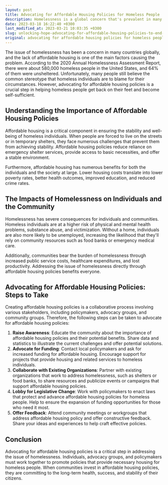 ```yaml
---
layout: post
title: Advocating for Affordable Housing Policies for Homeless People
description: Homelessness is a global concern that's prevalent in many countries, with the lack of affordable housing being a key factor contributing to the issue. The 2020 Annual Homelessness Assessment Report reveals that in the United States, close to 580,000 people were homeless, with a staggering 64% of them living without shelter. Unfortunately, stereotypes place the blame on homeless individuals for their situation, which is far from the truth. It's crucial to advocate for affordable housing policies as a practical solution that can help the homeless regain their footing, enabling them to become self-sufficient.
date: 2023-03-18 16:22:40 +0300
last_modified_at: 2023-03-21 10:03:35 +0300
slug: unlocking-hope-advocating-for-affordable-housing-policies-to-end-homelessness
original: advocating for affordable housing policies for homeless people
---
```

The issue of homelessness has been a concern in many countries globally, and the lack of affordable housing is one of the main factors causing the problem. According to the 2020 Annual Homelessness Assessment Report, there were about 580,000 homeless people in the United States, and 64% of them were unsheltered. Unfortunately, many people still believe the common stereotype that homeless individuals are to blame for their circumstances. However, advocating for affordable housing policies is a crucial step in helping homeless people get back on their feet and become self-sufficient.

## Understanding the Importance of Affordable Housing Policies

Affordable housing is a critical component in ensuring the stability and well-being of homeless individuals. When people are forced to live on the streets or in temporary shelters, they face numerous challenges that prevent them from achieving stability. Affordable housing policies reduce reliance on emergency shelter services, provide access to basic necessities, and offer a stable environment.

Furthermore, affordable housing has numerous benefits for both the individuals and the society at large. Lower housing costs translate into lower poverty rates, better health outcomes, improved education, and reduced crime rates.

## The Impacts of Homelessness on Individuals and the Community

Homelessness has severe consequences for individuals and communities. Homeless individuals are at a higher risk of physical and mental health problems, substance abuse, and victimization. Without a home, individuals are also more likely to be unemployed, increasing the likelihood that they'll rely on community resources such as food banks or emergency medical care.

Additionally, communities bear the burden of homelessness through increased public service costs, healthcare expenditures, and lost productivity. Addressing the issue of homelessness directly through affordable housing policies benefits everyone.

## Advocating for Affordable Housing Policies: Steps to Take

Creating affordable housing policies is a collaborative process involving various stakeholders, including policymakers, advocacy groups, and community groups. Therefore, the following steps can be taken to advocate for affordable housing policies:

1. **Raise Awareness**: Educate the community about the importance of affordable housing policies and their potential benefits. Share data and statistics to illustrate the current challenges and offer potential solutions.
2. **Advocate for Funding**: Contact local policymakers and ask for increased funding for affordable housing. Encourage support for projects that provide housing and related services to homeless individuals.
3. **Collaborate with Existing Organizations**: Partner with existing organizations that work to address homelessness, such as shelters or food banks, to share resources and publicize events or campaigns that support affordable housing policies.
4. **Lobby for Legislative Change**: Work with policymakers to enact laws that protect and advance affordable housing policies for homeless people. Help to ensure the expansion of funding opportunities for those who need it most.
5. **Offer Feedback**: Attend community meetings or workgroups that address affordable housing policy and offer constructive feedback. Share your ideas and experiences to help craft effective policies.

## Conclusion

Advocating for affordable housing policies is a critical step in addressing the issue of homelessness. Individuals, advocacy groups, and policymakers must work together to promote policies that provide necessary housing for homeless people. When communities invest in affordable housing policies, they are committing to the long-term health, success, and stability of their citizens.